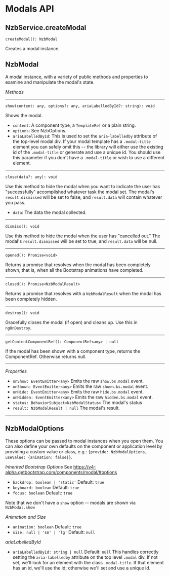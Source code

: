# Modals API

## NzbService.createModal

`createModal(): NzbModal`

Creates a modal instance.


## NzbModal
A modal instance, with a variety of public methods and properties to examine and manipulate the modal's state.

*Methods*

---

`show(content: any, options?: any, ariaLabelledById?: string): void`

Shows the modal.

- `content`: A component type, a `TemplateRef` or a plain string.
- `options`: See NzbOptions.
- `ariaLabelledById`: This is used to set the `aria-labelledby` attribute of the top-level modal div. If your modal template has a `.modal-title` element you can safely omit this -- the library will either use the existing id of the `.modal-title` or generate and use a unique id. You should use this parameter if you don't have a `.modal-title` or wish to use a different element.

---

`close(data?: any): void`

Use this method to hide the modal when you want to indicate
the user has "successfully" accomplished whatever task the modal set.
The modal's `result.dismissed` will be set to false, and `result.data` will contain
whatever you pass.

- `data`: The data the modal collected.

---

`dismiss(): void`

Use this method to hide the modal when the user has "cancelled out."  The modal's `result.dismissed` will be set to true, and `result.data` will be null.

---

`opened(): Promise<void>`

Returns a promise that resolves when the modal has been completely shown,
that is, when all the Bootstrap animations have completed.

---


`closed(): Promise<NzbModalResult>`

Returns a promise that resolves with a `NzbModalResult`
when the modal has been completely hidden.

---

`destroy(): void`

Gracefully closes the modal (if open) and cleans up. Use this in `ngOnDestroy`.

---

`getContentComponentRef(): ComponentRef<any> | null`

If the modal has been shown with a component type, returns the ComponentRef. Otherwise returns null.

---

*Properties*

- `onShow: EventEmitter<any>` Emits the raw `show.bs.modal` event.
- `onShown: EventEmitter<any>` Emits the raw `shown.bs.modal` event.
- `onHide: EventEmitter<any>`  Emits the raw `hide.bs.modal` event.
- `onHidden: EventEmitter<any>` Emits the raw `hidden.bs.modal` event.
- `status: BehaviorSubject<NzbModalStatus>` The modal's status
- `result: NzbModalResult | null` The modal's result.

---

## NzbModalOptions

These options can be passed to modal instances when you open them. You can also define your own defaults on the component or application level by providing a custom value or class, e.g.: `{provide: NzbModalOptions, useValue: {animation: false}}`.

*Inherited Bootstrap Options* See https://v4-alpha.getbootstrap.com/components/modal/#options

- `backdrop: boolean | 'static'`  Default: `true`
- `keyboard: boolean`  Default: `true`
- `focus: boolean`  Default: `true`

Note that we don't have a `show` option -- modals are shown via `NzbModal.show`

*Animation and Size*

- `animation: boolean`  Default: `true`
- `size: null | 'sm' | 'lg'`  Default: `null`

*ariaLabelledById*

- `ariaLabelledById: string | null` Default: `null` This handles correctly setting the
`aria-labelledby` attribute on the top level `.modal` div. If not set, we'll look for an
element with the class `.modal-title`. If that element has an id, we'll use the id; otherwise we'll set and use a unique id.
